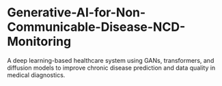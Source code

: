 # Generative-AI-for-Non-Communicable-Disease-NCD-Monitoring
A deep learning-based healthcare system using GANs, transformers, and diffusion models to improve chronic disease prediction and data quality in medical diagnostics.
